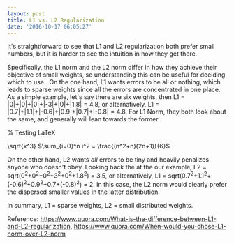 ```yaml
---
layout: post
title: L1 vs. L2 Regularization
date: '2016-10-17 06:05:27'
---
```


It's straightforward to see that L1 and L2 regularization both prefer small numbers, but it is harder to see the intuition in how they get there. 

Specifically, the L1 norm and the L2 norm differ in how they achieve their objective of small weights, so understanding this can be useful for deciding which to use..  On the one hand, L1 wants errors to be all or nothing, which leads to sparse weights since all the errors are concentrated in one place.  As a simple example, let's say there are six weights, then L1 = |0|+|0|+|0|+|-3|+|0|+|1.8| = 4.8, or alternatively, L1 = |0.7|+|1.1|+|-0.6|+|0.9|+|0.7|+|-0.8| = 4.8.  For L1 Norm, they both look about the same, and generally will lean towards the former.

% Testing LaTeX

\sqrt{x^3}
$\sum_{i=0}^n i^2 = \frac{(n^2+n)(2n+1)}{6}$

On the other hand, L2 wants *all* errors to be tiny and heavily penalizes anyone who doesn't obey.  Looking back the at the our example, L2 = sqrt(0<sup>2</sup>+0<sup>2</sup>+0<sup>2</sup>+3<sup>2</sup>+0<sup>2</sup>+1.8<sup>2</sup>) = 3.5, or alternatively, L1 = sqrt(0.7<sup>2</sup>+1.1<sup>2</sup>+(-0.6)<sup>2</sup>+0.9<sup>2</sup>+0.7+(-0.8)<sup>2</sup>) = 2.  In this case, the L2 norm would clearly prefer the dispersed smaller values in the latter distribution.  

In summary, L1 = sparse weights, L2 = small distributed weights.

Reference: https://www.quora.com/What-is-the-difference-between-L1-and-L2-regularization, https://www.quora.com/When-would-you-chose-L1-norm-over-L2-norm